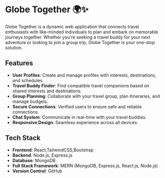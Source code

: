 # Globe Together 🌍✨
<this project is under progress>

Globe Together is a dynamic web application that connects travel enthusiasts with like-minded individuals to plan and embark on memorable journeys together. Whether you're seeking a travel buddy for your next adventure or looking to join a group trip, Globe Together is your one-stop solution.

## Features

- **User Profiles**: Create and manage profiles with interests, destinations, and schedules.
- **Travel Buddy Finder**: Find compatible travel companions based on shared interests and destinations.
- **Group Planning**: Collaborate with your travel group, plan itineraries, and manage budgets.
- **Secure Connections**: Verified users to ensure safe and reliable connections.
- **Chat System**: Communicate in real-time with your travel buddies.
- **Responsive Design**: Seamless experience across all devices.

## Tech Stack

- **Frontend**: React,TailwindCSS,Bootstrap
- **Backend**: Node.js, Express.js
- **Database**: MongoDB
- **Full Stack Framework**: MERN (MongoDB, Express.js, React.js, Node.js)
- **Version Control**: GitHub
